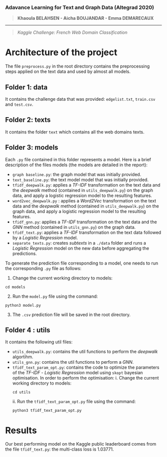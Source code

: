 ### Adavance Learning for Text and Graph Data (Altegrad 2020)
>**Khaoula BELAHSEN - Aicha BOUJANDAR - Emma DEMARECAUX**
************************
>*Kaggle Challenge: French Web Domain Classification*

# Architecture of the project

The file `preprocess.py` in the root directory contains the preprocessing steps applied on the text data and used by almost all models.

## Folder 1: data 
It contains the challenge data that was provided: `edgelist.txt`, `train.csv` and `test.csv`.

## Folder 2: texts 
It contains the folder `text` which contains all the web domains texts.

## Folder 3: models 
Each `.py` file contained in this folder represents a model. Here is a brief description of the files models (the models are detailed in the report):
* `graph baseline.py`: the graph model that was initially provided.
* `text_baseline.py`: the text model model that was initially provided.
* `tfidf_deepwalk.py`: applies a _TF-IDF_ transformation on the text data and the _deepwalk_ method (contained in `utils_deepwalk.py`) on the graph data,  and apply a logistic regression model to the resulting features.
* `word2vec_deepwalk.py` : applies a _Word2Vec_ transformation on the text data and the _deepwalk_ method (contained in `utils_deepwalk.py`) on the graph data, and apply a logistic regression model to the resulting features.
* `tfidf_gnn.py`: applies a _TF-IDF_ transformation on the text data and the _GNN_ method (contained in `utils_gnn.py`) on the graph data.
* `tfidf_text.py`: applies a _TF-IDF_ transformation on the text data followed by a _Logistic Regression_ model.
* `separate_texts.py`: creates _subtexts_ in a `./data` folder and runs a _Logistic Regression_ model on the new data before aggregating the predictions.

To generate the prediction file corresponding to a model, one needs to run the corresponding `.py` file as follows:

1. Change the current working directory to models:
```
cd models
```
2. Run the `model.py` file using the command: 
```
python3 model.py
```
3. The `.csv` prediction file will be saved in the root directory.

## Folder 4 : utils 
It contains the following util files:

* `utils_deepwalk.py`: contains the util functions to perform the _deepwalk_ algortihm.
* `utils_gnn.py`: contains the util functions to perform a _GNN_.
* `tfidf_text_param_opt.py`: contains the code to optimize the parameters of the _TF-IDF_ - _Logistic Regression_ model using `skopt` bayesian optimisation.
In order to perform the optimisation:
    i. Change the current working directory to models:
    ```
    cd utils
    ```
    ii. Run the `tfidf_text_param_opt.py` file using the command: 
    ```
    python3 tfidf_text_param_opt.py
    ```
 
# Results

Our best performing model on the Kaggle public leaderboard comes from the file `tfidf_text.py`: the multi-class loss is 1.03771. 
